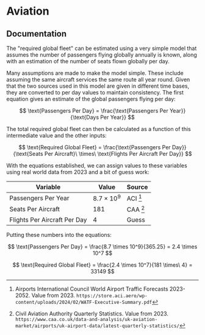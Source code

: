 # Aviation

## Documentation
The "required global fleet" can be estimated using a very simple model that assumes the number of passengers flying globally annually is known, along with an estimation of the number of seats flown globally per day.

Many assumptions are made to make the model simple. These include assuming the same aircraft services the same route all year round. Given that the two sources used in this model are given in different time bases, they are converted to per day values to maintain consistency. The first equation gives an estimate of the global passengers flying per day:

$$
\text{Passengers Per Day} = \frac{\text{Passengers Per Year}}{\text{Days Per Year}}
$$

The total required global fleet can then be calculated as a function of this intermediate value and the other inputs:

$$
\text{Required Global Fleet} = \frac{\text{Passengers Per Day}}{\text{Seats Per Aircraft}\ \times\ \text{Flights Per Aircraft Per Day}}
$$

With the equations established, we can assign values to these variables using real world data from 2023 and a bit of guess work:

| Variable | Value | Source |
| -------- | ----- | ------ |
| Passengers Per Year | $8.7 \times 10^9$ | ACI [^1] |
| Seats Per Aircraft | $181$ | CAA [^2] |
| Flights Per Aircraft Per Day | $4$ | Guess |

Putting these numbers into the equations:

$$
\text{Passengers Per Day} = \frac{8.7 \times 10^9}{365.25} = 2.4 \times 10^7
$$

$$
\text{Required Global Fleet} = \frac{2.4 \times 10^7}{181 \times\ 4} = 33149
$$

[^1]: Airports International Council  World Airport Traffic Forecasts 2023-2052. Value from 2023. `https://store.aci.aero/wp-content/uploads/2024/02/WATF-Executive-Summary.pdf`

[^2]: Civil Aviation Authority Quarterly Statistics. Value from 2023. `https://www.caa.co.uk/data-and-analysis/uk-aviation-market/airports/uk-airport-data/latest-quarterly-statistics/`